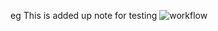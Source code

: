 eg
This is added up note for testing
![workflow](https://github.com/<UserName>/<RepositoryName>/actions/workflows/main.yml/badge.svg)
